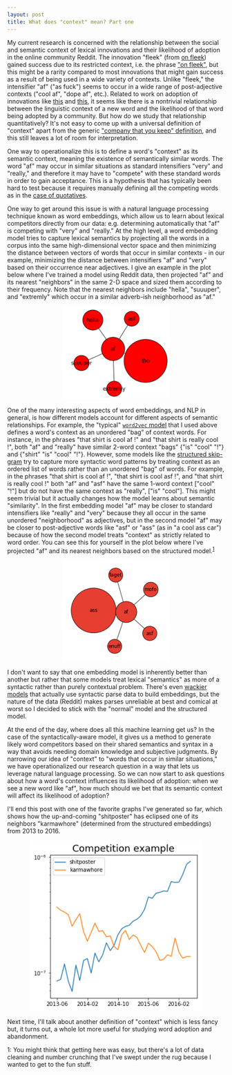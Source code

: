 ```yaml
---
layout: post
title: What does "context" mean? Part one
---
```


My current research is concerned with the relationship between the social and semantic context of lexical innovations and their likelihood of adoption in the online community Reddit. The innovation "fleek" (from [on fleek]()) gained success due to its restricted context, i.e. the phrase ["on fleek"](https://www.youtube.com/watch?v=XrTVMXxop3o), but this might be a rarity compared to most innovations that might gain success as a result of being used in a wide variety of contexts. Unlike "fleek," the intensifier "af" ("as fuck") seems to occur in a wide range of post-adjective contexts ("cool af", "dope af", etc.). Related to work on adoption of innovations like [this](https://dspace.lboro.ac.uk/dspace-jspui/bitstream/2134/21665/3/Kershaw%20rowe%20stacey%20ACM_proc.pdf) and [this](http://publications.aston.ac.uk/28001/1/ELL_078_Grieve_Nini_Guo_final.pdf), it seems like there is a nontrivial relationship between the linguistic context of a new word and the likelihood of that word being adopted by a community. But how do we study that relationship quantitatively? It's not easy to come up with a universal definition of "context" apart from the generic ["company that you keep" definition](http://www.tandfonline.com/doi/pdf/10.1080/00437956.1954.11659520), and this still leaves a lot of room for interpretation.

One way to operationalize this is to define a word's "context" as its semantic context, meaning the existence of semantically similar words. The word "af" may occur in similar situations as standard intensifiers "very" and "really," and therefore it may have to "compete" with these standard words in order to gain acceptance. This is a hypothesis that has typically been hard to test because it requires manually defining all the competing words as in the [case of quotatives](https://www.researchgate.net/profile/Alexandra_Darcy/publication/231871295_Frequency_and_variation_in_the_community_grammar_Tracking_a_new_change_through_the_generations/links/55b2421d08aec0e5f43167fd.pdf). 

One way to get around this issue is with a natural language processing technique known as word embeddings, which allow us to learn about lexical competitors directly from our data: e.g. determining automatically that "af" is competing with "very" and "really." At the high level, a word embedding model tries to capture lexical semantics by projecting all the words in a corpus into the same high-dimensional vector space and then minimizing the distance between vectors of words that occur in similar contexts - in our example, minimizing the distance between intensifiers "af" and "very" based on their occurrence near adjectives. I give an example in the plot below where I've trained a model using Reddit data, then projected "af" and its nearest "neighbors" in the same 2-D space and sized them according to their frequency. Note that the nearest neighbors include "hella", "suuuper", and "extremly" which occur in a similar adverb-ish neighborhood as "af."

<center><img src="../docs/blog_images/unstruc_skip_af.png" alt="Unstructured Skipgram Example" style="width: 250px;"/></center>

One of the many interesting aspects of word embeddings, and NLP in general, is how different models account for different aspects of semantic relationships. For example, the "typical" [`word2vec` model](http://papers.nips.cc/paper/5021-distributed-representations-of-words-and-phrases-and-their-compositionality.pdf) that I used above defines a word's context as an unordered "bag" of context words. For instance, in the phrases "that shirt is cool af !" and "that shirt is really cool !", both "af" and "really" have similar 2-word context "bags" {"is" "cool" "!"} and {"shirt" "is" "cool" "!"}. However, some models like the [structured skip-gram](http://www.cs.cmu.edu/~lingwang/papers/naacl2015.pdf) try to capture more syntactic word patterns by treating context as an ordered list of words rather than an unordered "bag" of words. For example, in the phrases "that shirt is cool af !", "that shirt is cool asf !", and "that shirt is really cool !" both "af" and "asf" have the same 1-word context ["cool" "!"] but do not have the same context as "really", ["is" "cool"]. This might seem trivial but it actually changes how the model learns about semantic "similarity". In the first embedding model "af" may be closer to standard intensifiers like "really" and "very" because they all occur in the same unordered "neighborhood" as adjectives, but in the second model "af" may be closer to post-adjective words like "asf" or "ass" (as in "a cool ass car") because of how the second model treats "context" as strictly related to word order. You can see this for yourself in the plot below where I've projected "af" and its nearest neighbors based on the structured model.<sup>[1](#footnote1)</sup>

<center><img src="../docs/blog_images/struc_skip_af.png" alt="Structured Skipgram Example" style="width: 250px;"/></center>

I don't want to say that one embedding model is inherently better than another but rather that some models treat lexical "semantics" as more of a syntactic rather than purely contextual problem. There's even [wackier models](https://arxiv.org/pdf/1503.00185.pdf) that actually use syntactic parse data to build embeddings, but the nature of the data (Reddit) makes parses unreliable at best and comical at worst so I decided to stick with the "normal" model and the structured model.

At the end of the day, where does all this machine learning get us? In the case of the syntactically-aware model, it gives us a method to generate likely word competitors based on their shared semantics and syntax in a way that avoids needing domain knowledge and subjective judgments. By narrowing our idea of "context" to "words that occur in similar situations," we have operationalized our research question in a way that lets us leverage natural language processing. So we can now start to ask questions about how a word's context influences its likelihood of adoption: when we see a new word like "af", how much should we bet that its semantic context will affect its likelihood of adoption? 

I'll end this post with one of the favorite graphs I've generated so far, which shows how the up-and-coming "shitposter" has eclipsed one of its neighbors "karmawhore" (determined from the structured embeddings) from 2013 to 2016.

<center><img src="../docs/blog_images/shitposter_competition.png" alt="Competition Example" style="width: 400px;"/></center>

Next time, I'll talk about another definition of "context" which is less fancy but, it turns out, a whole lot more useful for studying word adoption and abandonment.

<a name="footnote1">1</a>: You might think that getting here was easy, but there's a lot of data cleaning and number crunching that I've swept under the rug because I wanted to get to the fun stuff. 